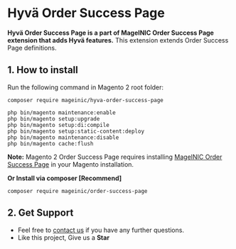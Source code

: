 # Hyvä Order Success Page

**Hyvä Order Success Page is a part of MageINIC Order Success Page extension that adds Hyvä features.** This extension extends Order Success Page definitions.

## 1. How to install

Run the following command in Magento 2 root folder:

```
composer require mageinic/hyva-order-success-page

php bin/magento maintenance:enable
php bin/magento setup:upgrade
php bin/magento setup:di:compile
php bin/magento setup:static-content:deploy
php bin/magento maintenance:disable
php bin/magento cache:flush
```

**Note:**
Magento 2 Order Success Page requires installing [MageINIC Order Success Page](https://github.com/mageinic/order-success-page) in your Magento installation.

**Or Install via composer [Recommend]**
```
composer require mageinic/order-success-page
```

## 2. Get Support

- Feel free to [contact us](https://www.mageinic.com/contact.html) if you have any further questions.
- Like this project, Give us a **Star**
